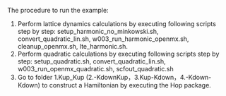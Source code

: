 The procedure to run the example:

1. Perform lattice dynamics calculations by executing following scripts step by step: setup_harmonic_no_minkowski.sh, convert_quadratic_lin.sh, w003_run_harmonic_openmx.sh, cleanup_openmx.sh, lte_harmonic.sh.
2. Perform quadratic calculations by executing following scripts step by step: setup_quadratic.sh, convert_quadratic_lin.sh, w003_run_openmx_quadratic.sh, scfout_quadratic.sh
3. Go to folder 1.Kup_Kup (2.-KdownKup，3.Kup-Kdown，4.-Kdown-Kdown) to construct a Hamiltonian by executing the Hop package.